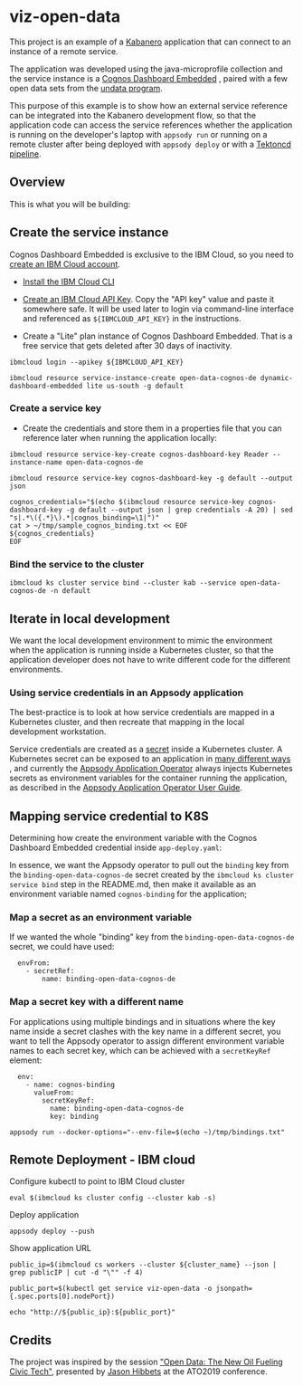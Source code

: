 # viz-open-data

This project is an example of a [Kabanero](https://kabanero.io) application that can connect to an instance of a remote service.

The application was developed using the java-microprofile collection and the service instance is a [Cognos Dashboard Embedded](https://www.ibm.com/us-en/marketplace/cognos-dashboard-embedded) , paired with a few open data sets from the [undata program](http://data.un.org/).

This purpose of this example is to show how an external service reference can be integrated into the Kabanero development flow, so that the application code can access the service references whether the application is running on the developer's laptop with `appsody run` or running on a remote cluster after being deployed with `appsody deploy` or with a [Tektoncd pipeline](https://github.com/tektoncd).

## Overview

This is what you will be building:


 

## Create the service instance

Cognos Dashboard Embedded is exclusive to the IBM Cloud, so you need to [create an IBM Cloud account](https://cloud.ibm.com/registration).

- [Install the IBM Cloud CLI](https://cloud.ibm.com/docs/cli)

- [Create an IBM Cloud API Key](https://cloud.ibm.com/iam/apikeys). Copy the "API key" value and paste it somewhere safe. It will be used later to login via command-line interface and referenced as `${IBMCLOUD_API_KEY}` in the instructions. 

- Create a "Lite" plan instance of Cognos Dashboard Embedded. That is a free service that gets deleted after 30 days of inactivity.


```
ibmcloud login --apikey ${IBMCLOUD_API_KEY}
 
ibmcloud resource service-instance-create open-data-cognos-de dynamic-dashboard-embedded lite us-south -g default
```

### Create a service key

- Create the credentials and store them in a properties file that you can reference later when running the application locally:

```
ibmcloud resource service-key-create cognos-dashboard-key Reader --instance-name open-data-cognos-de 

ibmcloud resource service-key cognos-dashboard-key -g default --output json

cognos_credentials="$(echo $(ibmcloud resource service-key cognos-dashboard-key -g default --output json | grep credentials -A 20) | sed "s|.*\({.*}\).*|cognos_binding=\1|")"
cat > ~/tmp/sample_cognos_binding.txt << EOF
${cognos_credentials}
EOF
```

### Bind the service to the cluster

```
ibmcloud ks cluster service bind --cluster kab --service open-data-cognos-de -n default
```




## Iterate in local development

We want the local development environment to mimic the environment when the application is running inside a Kubernetes cluster, so that the application developer does not have to write different code for the different environments.

### Using service credentials in an Appsody application

The best-practice is to look at how service credentials are mapped in a Kubernetes cluster, and then recreate that mapping in the local development workstation.

Service credentials are created as a [secret](https://kubernetes.io/docs/concepts/configuration/secret/) inside a Kubernetes cluster. A Kubernetes secret can be exposed to an application in [many different ways](https://kubernetes.io/docs/concepts/configuration/secret/#using-secrets) , and currently the [Appsody Application Operator](https://github.com/appsody/appsody-operator) always injects Kubernetes secrets as environment variables for the container running the application, as described in the [Appsody Application Operator User Guide](https://github.com/appsody/appsody-operator/blob/master/doc/user-guide.md).

## Mapping service credential to K8S

Determining how create the environment variable with the Cognos Dashboard Embedded credential inside `app-deploy.yaml`:

In essence, we want the Appsody operator to pull out the `binding` key from the `binding-open-data-cognos-de` secret created by the `ibmcloud ks cluster service bind` step in the README.md, then make it available as an environment variable named `cognos-binding` for the application;

### Map a secret as an environment variable

If we wanted the whole "binding" key from the `binding-open-data-cognos-de` secret, we could have used:

```
  envFrom:
    - secretRef:
        name: binding-open-data-cognos-de
```

### Map a secret key with a different name

For applications using multiple bindings and in situations where the key name inside a secret clashes with the key name in a different secret, you want to tell the Appsody operator to assign different environment variable names to each secret key, which can be achieved with a `secretKeyRef` element: 

```
  env:
    - name: cognos-binding
      valueFrom:
        secretKeyRef:
          name: binding-open-data-cognos-de
          key: binding
```




```
appsody run --docker-options="--env-file=$(echo ~)/tmp/bindings.txt"
```



## Remote Deployment - IBM cloud



Configure kubectl to point to IBM Cloud cluster

```
eval $(ibmcloud ks cluster config --cluster kab -s)
```


 

Deploy application

```
appsody deploy --push
```


Show application URL

```
public_ip=$(ibmcloud cs workers --cluster ${cluster_name} --json | grep publicIP | cut -d "\"" -f 4)

public_port=$(kubectl get service viz-open-data -o jsonpath={.spec.ports[0].nodePort})

echo "http://${public_ip}:${public_port}"

```


## Credits

The project was inspired by the session ["Open Data: The New Oil Fueling Civic Tech"](https://allthingsopen.org/talk/open-data-the-new-oil-fueling-civic-tech/), presented by [Jason Hibbets](https://twitter.com/jhibbets) at the ATO2019 conference.